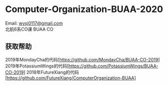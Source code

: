 # Computer-Organization-BUAA-2020

Email: wysj0117@gmail.com  
北航6系CO课 BUAA CO

## 获取帮助

2019年MondayCha的代码[https://github.com/MondayCha/BUAA-CO-2019]
2019年PotassiumWings的代码[https://github.com/PotassiumWings/BUAA-CO-2019]
2018年FutureXiang的代码[https://github.com/FutureXiang/ComputerOrganization-BUAA]
